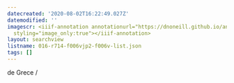 ```yaml
---
datecreated: '2020-08-02T16:22:49.027Z'
datemodified: ''
imagescr: <iiif-annotation annotationurl="https://dnoneill.github.io/annotate/annotations/680e850c-d4dc-11ea-b634-bada2f40b201.json"
  styling="image_only:true"></iiif-annotation>
layout: searchview
listname: 016-r714-f006vjp2-f006v-list.json
tags: []
---
```

de Grece /